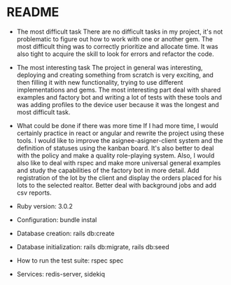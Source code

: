 # README

* The most difficult task
There are no difficult tasks in my project, it's not problematic to figure out how to work with one or another gem. 
The most difficult thing was to correctly prioritize and allocate time. 
It was also tight to acquire the skill to look for errors and refactor the code.

* The most interesting task
The project in general was interesting, deploying and creating something from scratch is very exciting, 
and then filling it with new functionality, trying to use different implementations and gems. 
The most interesting part deal with shared examples and factory bot and writing a lot of tests with these tools 
and was adding profiles to the device user because it was the longest and most difficult task.

* What could be done if there was more time
If I had more time, I would certainly practice in react or angular and rewrite the project using these tools. 
I would like to improve the asignee-asigner-client system and the definition of statuses using the kanban board. 
It's also better to deal with the policy and make a quality role-playing system. 
Also, I would also like to deal with rspec and make more universal general examples 
and study the capabilities of the factory bot in more detail. 
Add registration of the lot by the client and display the orders placed for his lots to the selected realtor. 
Better deal with background jobs and add csv reports.

* Ruby version: 3.0.2

* Configuration: bundle instal

* Database creation: rails db:create

* Database initialization: rails db:migrate, rails db:seed

* How to run the test suite: rspec spec

* Services: redis-server, sidekiq
